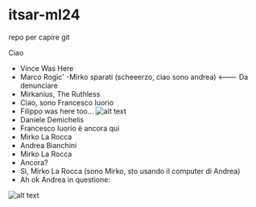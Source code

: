 # itsar-ml24
repo per capire git

Ciao

- Vince Was Here
- Marco Rogic'
-Mirko sparati (scheeerzo, ciao sono andrea) <--- Da denunciare                         
- Mirkanius, The Ruthless
- Ciao, sono Francesco Iuorio
- Filippo was here too...
![alt text](https://media.tenor.com/wMkBoSvYIh0AAAAj/pog-poggers.gif)
- Daniele Demichelis
- Francesco Iuorio è ancora qui                          
- Mirko La Rocca
- Andrea Bianchini
- Mirko La Rocca
- Ancora?
- Sì, Mirko La Rocca (sono Mirko, sto usando il computer di Andrea)
- Ah ok
Andrea in questione:

![alt text](https://media.tenor.com/FMJCWGaIwT0AAAAM/cat-thumbs-up.gif)
